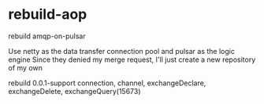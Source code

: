 # rebuild-aop
rebuild amqp-on-pulsar

Use netty as the data transfer connection pool and pulsar as the logic engine
Since they denied my merge request, I'll just create a new repository of my own

rebuild 0.0.1-support connection, channel, exchangeDeclare, exchangeDelete, exchangeQuery(15673)
